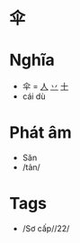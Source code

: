 # 伞

# Nghĩa
* 伞 = [人](人.md) [丷](丷.md) [十](十.md)
* cái dù

# Phát âm
* Sǎn
*  /tản/

# Tags
* /Sơ cấp//22/

<script>window.HANZI_FIELD='伞';</script>
